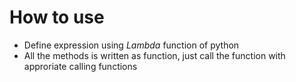 # How to use

 - Define expression using *Lambda* function of python
 - All the methods is written as function, just call the function with approriate calling functions 
